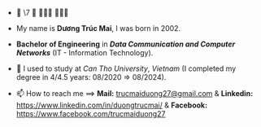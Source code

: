 



- 💎 \7 💎  👋🏽🤓  👩🏽‍💻
- My name is **Dương Trúc Mai**, I was born in 2002.
- **Bachelor of Engineering** in **_Data Communication and Computer Networks_** (IT - Information Technology).
- 🌱 I used to study at _Can Tho University_, _Vietnam_ (I completed my degree in 4/4.5 years: 08/2020 => 08/2024).
  
- 📫 How to reach me ==> **Mail:** trucmaiduong27@gmail.com & **Linkedin:** https://www.linkedin.com/in/duongtrucmai/ & **Facebook:** https://www.facebook.com/trucmaiduong27


